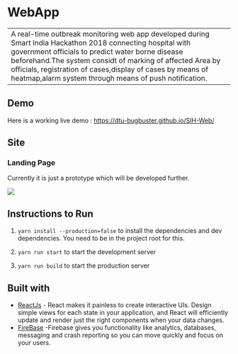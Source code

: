 # WebApp
<table>
<tr>
<td>
  A real-time outbreak monitoring web app developed during Smart India Hackathon 2018 connecting hospital with government officials to predict water borne disease beforehand.The system considt of marking of affected Area by officials, registration of cases,display of cases by means of heatmap,alarm system through means of push notification.
</td>
</tr>
</table>


## Demo
Here is a working live demo :  https://dtu-bugbuster.github.io/SIH-Web/


## Site

### Landing Page
Currently it is just a prototype which will be developed further.

![](https://dtu-bugbuster.github.io/SIH-Web/static/media/SIH.gif)


## Instructions to Run

1. `yarn install --production=false` to install the dependencies and dev dependencies. You need to be in the project root for this.

2. `yarn run start` to start the development server

3. `yarn run build` to start the production server



## Built with 

- [ReactJs](https://reactjs.org/) - React makes it painless to create interactive UIs. Design simple views for each state in your application, and React will efficiently update and render just the right components when your data changes.
- [FireBase](https://firebase.google.com/) -Firebase gives you functionality like analytics, databases, messaging and crash reporting so you can move quickly and focus on your users.


